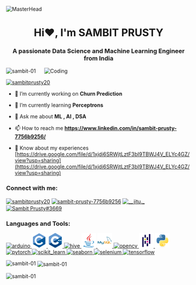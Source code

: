 ![MasterHead](https://e0.pxfuel.com/wallpapers/540/471/desktop-wallpaper-aesthetics-background-gif-for-music.jpg)
<h1 align="center">Hi❤️, I'm SAMBIT PRUSTY</h1>
<h3 align="center">A passionate Data Science and Machine Learning Engineer from India</h3>
<img align="right" alt="Coding" width="400" src="https://78.media.tumblr.com/95f02d55724b631531d0b32dbd001297/tumblr_p177vracYv1wh4uq0o1_1280.gif">
<p align="left"> <img src="https://komarev.com/ghpvc/?username=sambit-01&label=Profile%20views&color=0e75b6&style=flat" alt="sambit-01" /> </p>

<p align="left"> <a href="https://twitter.com/sambitprusty20" target="blank"><img src="https://img.shields.io/twitter/follow/sambitprusty20?logo=twitter&style=for-the-badge" alt="sambitprusty20" /></a> </p>

- 🔭 I’m currently working on **Churn Prediction**

- 🌱 I’m currently learning **Perceptrons**

- 💬 Ask me about **ML , AI , DSA**

- 📫 How to reach me **https://www.linkedin.com/in/sambit-prusty-7756b9256/**

- 📄 Know about my experiences [https://drive.google.com/file/d/1xjdi6SRWjtLztF3bI9TBWJ4V_ELYc4GZ/view?usp=sharing](https://drive.google.com/file/d/1xjdi6SRWjtLztF3bI9TBWJ4V_ELYc4GZ/view?usp=sharing)

<h3 align="left">Connect with me:</h3>
<p align="left">
<a href="https://twitter.com/sambitprusty20" target="blank"><img align="center" src="https://raw.githubusercontent.com/rahuldkjain/github-profile-readme-generator/master/src/images/icons/Social/twitter.svg" alt="sambitprusty20" height="30" width="40" /></a>
<a href="https://linkedin.com/in/sambit-prusty-7756b9256" target="blank"><img align="center" src="https://raw.githubusercontent.com/rahuldkjain/github-profile-readme-generator/master/src/images/icons/Social/linked-in-alt.svg" alt="sambit-prusty-7756b9256" height="30" width="40" /></a>
<a href="https://instagram.com/__jitu._" target="blank"><img align="center" src="https://raw.githubusercontent.com/rahuldkjain/github-profile-readme-generator/master/src/images/icons/Social/instagram.svg" alt="__jitu._" height="30" width="40" /></a>
<a href="https://discord.gg/Sambit Prusty#3669" target="blank"><img align="center" src="https://raw.githubusercontent.com/rahuldkjain/github-profile-readme-generator/master/src/images/icons/Social/discord.svg" alt="Sambit Prusty#3669" height="30" width="40" /></a>
</p>

<h3 align="left">Languages and Tools:</h3>
<p align="left"> <a href="https://www.arduino.cc/" target="_blank" rel="noreferrer"> <img src="https://cdn.worldvectorlogo.com/logos/arduino-1.svg" alt="arduino" width="40" height="40"/> </a> <a href="https://www.cprogramming.com/" target="_blank" rel="noreferrer"> <img src="https://raw.githubusercontent.com/devicons/devicon/master/icons/c/c-original.svg" alt="c" width="40" height="40"/> </a> <a href="https://www.w3schools.com/cpp/" target="_blank" rel="noreferrer"> <img src="https://raw.githubusercontent.com/devicons/devicon/master/icons/cplusplus/cplusplus-original.svg" alt="cplusplus" width="40" height="40"/> </a> <a href="https://hive.apache.org/" target="_blank" rel="noreferrer"> <img src="https://www.vectorlogo.zone/logos/apache_hive/apache_hive-icon.svg" alt="hive" width="40" height="40"/> </a> <a href="https://www.java.com" target="_blank" rel="noreferrer"> <img src="https://raw.githubusercontent.com/devicons/devicon/master/icons/java/java-original.svg" alt="java" width="40" height="40"/> </a> <a href="https://www.mysql.com/" target="_blank" rel="noreferrer"> <img src="https://raw.githubusercontent.com/devicons/devicon/master/icons/mysql/mysql-original-wordmark.svg" alt="mysql" width="40" height="40"/> </a> <a href="https://opencv.org/" target="_blank" rel="noreferrer"> <img src="https://www.vectorlogo.zone/logos/opencv/opencv-icon.svg" alt="opencv" width="40" height="40"/> </a> <a href="https://pandas.pydata.org/" target="_blank" rel="noreferrer"> <img src="https://raw.githubusercontent.com/devicons/devicon/2ae2a900d2f041da66e950e4d48052658d850630/icons/pandas/pandas-original.svg" alt="pandas" width="40" height="40"/> </a> <a href="https://www.python.org" target="_blank" rel="noreferrer"> <img src="https://raw.githubusercontent.com/devicons/devicon/master/icons/python/python-original.svg" alt="python" width="40" height="40"/> </a> <a href="https://pytorch.org/" target="_blank" rel="noreferrer"> <img src="https://www.vectorlogo.zone/logos/pytorch/pytorch-icon.svg" alt="pytorch" width="40" height="40"/> </a> <a href="https://scikit-learn.org/" target="_blank" rel="noreferrer"> <img src="https://upload.wikimedia.org/wikipedia/commons/0/05/Scikit_learn_logo_small.svg" alt="scikit_learn" width="40" height="40"/> </a> <a href="https://seaborn.pydata.org/" target="_blank" rel="noreferrer"> <img src="https://seaborn.pydata.org/_images/logo-mark-lightbg.svg" alt="seaborn" width="40" height="40"/> </a> <a href="https://www.selenium.dev" target="_blank" rel="noreferrer"> <img src="https://raw.githubusercontent.com/detain/svg-logos/780f25886640cef088af994181646db2f6b1a3f8/svg/selenium-logo.svg" alt="selenium" width="40" height="40"/> </a> <a href="https://www.tensorflow.org" target="_blank" rel="noreferrer"> <img src="https://www.vectorlogo.zone/logos/tensorflow/tensorflow-icon.svg" alt="tensorflow" width="40" height="40"/> </a> </p>

<p><img align="left" src="https://github-readme-stats.vercel.app/api/top-langs?username=sambit-01&show_icons=true&locale=en&layout=compact" alt="sambit-01" /></p>

<p>&nbsp;<img align="center" src="https://github-readme-stats.vercel.app/api?username=sambit-01&show_icons=true&locale=en" alt="sambit-01" /></p>

<p><img align="center" src="https://github-readme-streak-stats.herokuapp.com/?user=sambit-01&" alt="sambit-01" /></p>
